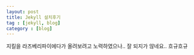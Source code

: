```yaml
---
layout: post
title: Jekyll 설치후기
tag : [jekyll, blog]
category : [blog]
---
```


지킬을 라즈베리파이에다가 올려보려고 노력하였으나.. 잘 되지가 않네요.. 흐규흐규